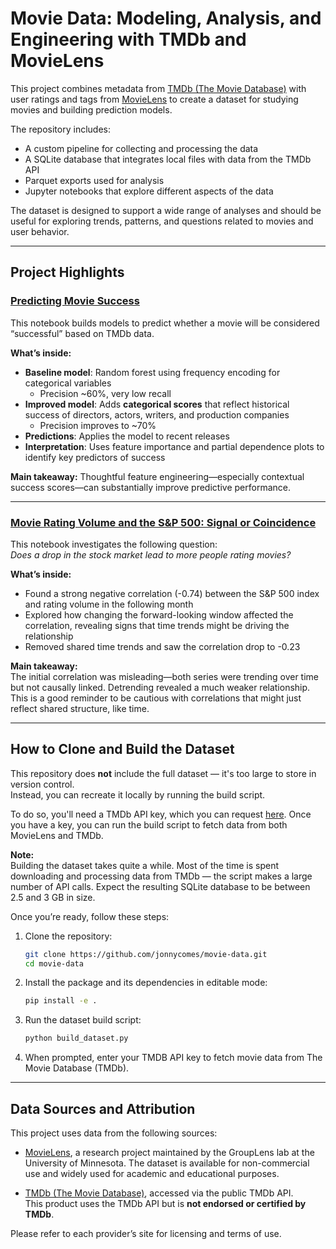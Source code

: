 # Movie Data: Modeling, Analysis, and Engineering with TMDb and MovieLens

This project combines metadata from [TMDb (The Movie Database)](https://www.themoviedb.org/) with user ratings and tags from [MovieLens](https://grouplens.org/datasets/movielens/) to create a dataset for studying movies and building prediction models.

The repository includes:
- A custom pipeline for collecting and processing the data
- A SQLite database that integrates local files with data from the TMDb API
- Parquet exports used for analysis
- Jupyter notebooks that explore different aspects of the data

The dataset is designed to support a wide range of analyses and should be useful for exploring trends, patterns, and questions related to movies and user behavior.


---

## Project Highlights

### [Predicting Movie Success](https://jonnycomes.github.io/project_links/movie_data/main_models_and_predictions.html)

This notebook builds models to predict whether a movie will be considered “successful” based on TMDb data.

**What’s inside:**
- **Baseline model**: Random forest using frequency encoding for categorical variables  
  - Precision ~60%, very low recall  
- **Improved model**: Adds **categorical scores** that reflect historical success of directors, actors, writers, and production companies  
  - Precision improves to ~70%  
- **Predictions**: Applies the model to recent releases  
- **Interpretation**: Uses feature importance and partial dependence plots to identify key predictors of success

**Main takeaway:** Thoughtful feature engineering—especially contextual success scores—can substantially improve predictive performance.

---

### [Movie Rating Volume and the S&P 500: Signal or Coincidence](https://jonnycomes.github.io/project_links/movie_data/rating_volume_vs_sp500.html)

This notebook investigates the following question:  
_Does a drop in the stock market lead to more people rating movies?_

**What’s inside:**
- Found a strong negative correlation (-0.74) between the S&P 500 index and rating volume in the following month  
- Explored how changing the forward-looking window affected the correlation, revealing signs that time trends might be driving the relationship  
- Removed shared time trends and saw the correlation drop to -0.23  

**Main takeaway:**  
The initial correlation was misleading—both series were trending over time but not causally linked. Detrending revealed a much weaker relationship. This is a good reminder to be cautious with correlations that might just reflect shared structure, like time.

---

## How to Clone and Build the Dataset

This repository does **not** include the full dataset — it's too large to store in version control.  
Instead, you can recreate it locally by running the build script.

To do so, you'll need a TMDb API key, which you can request [here](https://developer.themoviedb.org/docs). Once you have a key, you can run the build script to fetch data from both MovieLens and TMDb.

**Note:**  
Building the dataset takes quite a while. Most of the time is spent downloading and processing data from TMDb — the script makes a large number of API calls. Expect the resulting SQLite database to be between 2.5 and 3 GB in size.

Once you’re ready, follow these steps:

1. Clone the repository:
   ```bash
   git clone https://github.com/jonnycomes/movie-data.git
   cd movie-data
   ```

2. Install the package and its dependencies in editable mode:
   ```bash
   pip install -e .
   ```

3. Run the dataset build script:
   ```bash
   python build_dataset.py
   ```

4. When prompted, enter your TMDB API key to fetch movie data from The Movie Database (TMDb).

---

## Data Sources and Attribution

This project uses data from the following sources:

- [MovieLens](https://grouplens.org/datasets/movielens/), a research project maintained by the GroupLens lab at the University of Minnesota. The dataset is available for non-commercial use and widely used for academic and educational purposes.

- [TMDb (The Movie Database)](https://www.themoviedb.org/), accessed via the public TMDb API.  
  This product uses the TMDb API but is **not endorsed or certified by TMDb**.

Please refer to each provider’s site for licensing and terms of use.

